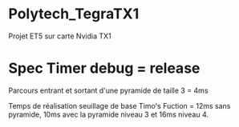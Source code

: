 # Polytech_TegraTX1
 Projet ET5 sur carte Nvidia TX1


# Spec Timer debug = release

 Parcours entrant et sortant d'une pyramide de taille 3 = 4ms
 
 Temps de réalisation seuillage de base Timo's Fuction = 12ms sans pyramide, 10ms avec la pyramide niveau 3 et 16ms niveau 4.
